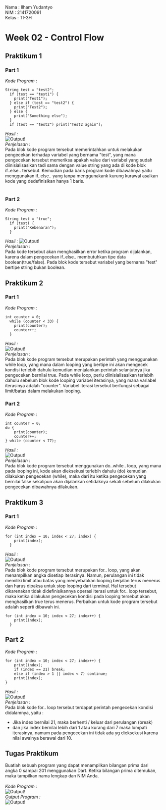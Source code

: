 Nama  : Ilham Yudantyo <br>
NIM   : 2141720091 <br>
Kelas : TI-3H <br>


# Week 02 - Control Flow


## Praktikum 1
### Part 1
*Kode Program* :
```
String test = "test2";
  if (test == "test1") {
    print("Test1");
  } else if (test == "test2") {
    print("Test2");
  } else {
    print("Something else");
  }
  if (test == "test2") print("Test2 again");
```
*Hasil :* <br>
![Output!](/week-03/docs/praktikum-1_1.png) <br>
*Penjelasan :* <br>
Pada blok kode program tersebut memerintahkan untuk melakukan pengecekan terhadap variabel yang bernama "test", yang mana pengecekan tersebut memeriksa apakah value dari variabel yang sudah diinisialisasikan tadi sama dengan value string yang ada di kode blok if..else.. tersebut. Kemudian pada baris program kode dibawahnya yaitu menggunakan if..else.. yang tanpa menggunakank kurung kurawal asalkan kode yang dedefinisikan hanya 1 baris. <br><br>

### Part 2
*Kode Program :*
```
String test = "true";
  if (test) {
    print("Kebenaran");
  }
```
*Hasil :* 
![Output!](/week-03/docs/praktikum-1_3.png) <br>
*Penjelasan :* <br>
Pada kode tersebut akan menghasilkan error ketika program dijalankan, karena dalam pengecekan if..else.. membutuhkan tipe data boolean(true/false). Pada blok kode tersebut variabel yang bernama "test" bertipe string bukan boolean.
<br>

## Praktikum 2
### Part 1
*Kode Program :* <br>
```
int counter = 0;
  while (counter < 33) {
    print(counter);
    counter++;
  }
```
*Hasil :* <br>
![Output!](/week-03/docs/praktikum-2_1.png) <br>
*Penjelasan :* <br>
Pada blok kode program tersebut merupakan perintah yang menggunakan while loop, yang mana dalam looping yang bertipe ini akan mengecek kondisi terlebih dahulu kemudian menjalankan perintah selanjutnya jika pengecekan bernilai true. Pada while loop, perlu diinisialisasikan terlebih dahulu sebelum blok kode looping variabel iterasinya, yang mana variabel iterasinya adalah "counter". Variabel iterasi tersebut berfungsi sebagai limit/batas dalam melakukan looping.<br>

### Part 2
*Kode Program :* <br>
```
int counter = 0;
do {
    print(counter);
    counter++;
} while (counter < 77);
```
*Hasil :* <br>
![Output!](/week-03/docs/praktikum-2_2.png) <br>
*Penjelasan :* <br>
Pada blok kode program tersebut menggunakan do..while.. loop, yang mana pada looping ini, kode akan dieksekusi terlebih dahulu (do) kemudian dilakukan pengecekan (while), maka dari itu ketika pengecekan yang bernilai false sekalipun akan dijalankan setidaknya sekali sebelum dilakukan pengecekan dibawahnya dilakukan.

## Praktikum 3
### Part 1
*Kode Program :* <br>
```
for (int index = 10; index < 27; index) {
    print(index);
  }
```
*Hasil :* <br>
![Output!](/week-03/docs/praktikum-3_1.png) <br>
*Penjelasan :* <br>
Pada blok kode program tersebut merupakan for.. loop, yang akan menampilkan angka disetiap iterasinya. Namun, perulangan ini tidak memiliki limit atau batas yang menyebabkan looping berjalan terus menerus dan harus dipaksa untuk stop looping dari terminal. Hal tersebut dikarenakan tidak didefinisikannya operasi iterasi untuk for.. loop tersebut, maka ketika dilakukan pengecekan kondisi pada looping tersebut akan menghasilkan true terus menerus. 
Perbaikan untuk kode program tersebut adalah seperti dibawah ini.
```
for (int index = 10; index < 27; index++) {
    print(index);
  }
```

## Part 2 
*Kode Program :* <br>
```
for (int index = 10; index < 27; index++) {
    print(index);
    if (index == 21) break;
    else if (index > 1 || index < 7) continue;
    print(index);
}
```
*Hasil :* <br>
![Output!](/week-03/docs/praktikum-3_3.png) <br>
*Penjelasan :* <br>
Pada blok kode for.. loop tersebut terdapat perintah pengecekan kondisi didalamnya, yaitu : <br>
- Jika index bernilai 21, maka berhenti / keluar dari perulangan (break)<br>
- dan jika index bernilai lebih dari 1 atau kurang dari 7 maka lompati iterasinya, namum pada pengecekan ini tidak ada yg dieksekusi karena nilai awalnya berawal dari 10.

## Tugas Praktikum 
Buatlah sebuah program yang dapat menampilkan bilangan prima dari angka 0 sampai 201 menggunakan Dart. Ketika bilangan prima ditemukan, maka tampilkan nama lengkap dan NIM Anda. <br><br>
*Kode Program :* <br>
![Output!](/week-03/docs/tugas-praktikum-kode.png) <br>
*Output Program :* <br>
![Output!](/week-03/docs/tugas-praktikum-jawaban.png) <br>


